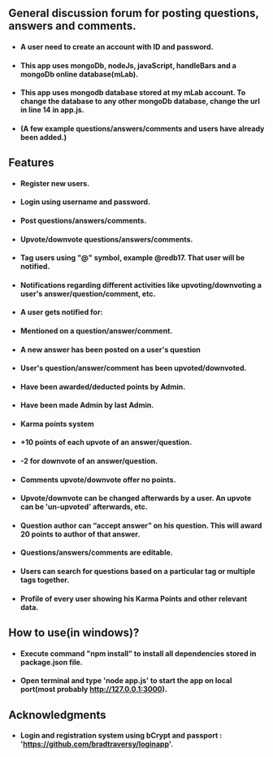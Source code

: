 ## General discussion forum for posting questions, answers and comments. 
* #### A user need to create an account with ID and password. 
* #### This app uses mongoDb, nodeJs, javaScript, handleBars and a mongoDb online database(mLab).
* #### This app uses mongodb database stored at my mLab account. To change the database to any other mongoDb database, change the url in line 14 in app.js.
* #### (A few example questions/answers/comments and users have already been added.)

## Features
* ####  Register new users.
* ####  Login using username and password.
* ####  Post questions/answers/comments.
* ####  Upvote/downvote questions/answers/comments.
* ####  Tag users using "@" symbol, example @redb17. That user will be notified.
* ####  Notifications regarding different activities like upvoting/downvoting a user's answer/question/comment, etc.
* ####  A user gets notified for:
* ####  Mentioned on a question/answer/comment.
* ####  A new answer has been posted on a user's question
* ####  User's question/answer/comment has been upvoted/downvoted.
* ####  Have been awarded/deducted points by Admin.
* ####  Have been made Admin by last Admin.
* ####  Karma points system
* ####  +10 points of each upvote of an answer/question.
* ####  -2 for downvote of an answer/question.
* ####  Comments upvote/downvote offer no points.
* ####  Upvote/downvote can be changed afterwards by a user. An upvote can be 'un-upvoted' afterwards, etc.
* ####  Question author can “accept answer” on his question. This will award 20 points to author of that answer.
* ####  Questions/answers/comments are editable.
* ####  Users can search for questions based on a particular tag or multiple tags together.
* ####  Profile of every user showing his Karma Points and other relevant data.

## How to use(in windows)?
* #### Execute command "npm install" to install all dependencies stored in package.json file.
* #### Open terminal and type 'node app.js' to start the app on local port(most probably http://127.0.0.1:3000).

## Acknowledgments
* #### Login and registration system using bCrypt and passport : 'https://github.com/bradtraversy/loginapp'.
